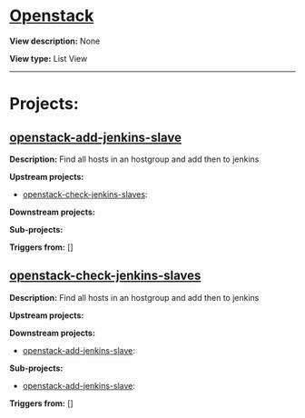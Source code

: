 # [Openstack](https://cmssdt.cern.ch/jenkins/view/Openstack)

**View description:** None

**View type:** List View

---

# Projects:

## [openstack-add-jenkins-slave](https://cmssdt.cern.ch/jenkins/job/openstack-add-jenkins-slave)

**Description:** Find all hosts in an hostgroup and add then to jenkins

**Upstream projects:**

* [openstack-check-jenkins-slaves](#openstack-check-jenkins-slaves):

**Downstream projects:**


**Sub-projects:**


**Triggers from:** []

## [openstack-check-jenkins-slaves](https://cmssdt.cern.ch/jenkins/job/openstack-check-jenkins-slaves)

**Description:** Find all hosts in an hostgroup and add then to jenkins

**Upstream projects:**


**Downstream projects:**

* [openstack-add-jenkins-slave](#openstack-add-jenkins-slave):

**Sub-projects:**

* [openstack-add-jenkins-slave](#openstack-add-jenkins-slave):

**Triggers from:** []

